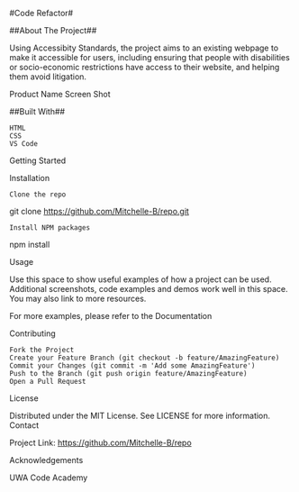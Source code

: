 
#Code Refactor#

##About The Project## 

Using Accessibity Standards, the project aims to an existing webpage to make it accessible for users, including ensuring that people with disabilities or socio-economic restrictions have access to their website, and helping them avoid litigation.

Product Name Screen Shot



##Built With##

    HTML 
    CSS 
    VS Code

Getting Started

Installation

    Clone the repo

git clone https://github.com/Mitchelle-B/repo.git

    Install NPM packages

npm install

Usage

Use this space to show useful examples of how a project can be used. Additional screenshots, code examples and demos work well in this space. You may also link to more resources.

For more examples, please refer to the Documentation


Contributing

    Fork the Project
    Create your Feature Branch (git checkout -b feature/AmazingFeature)
    Commit your Changes (git commit -m 'Add some AmazingFeature')
    Push to the Branch (git push origin feature/AmazingFeature)
    Open a Pull Request

License

Distributed under the MIT License. See LICENSE for more information.
Contact

Project Link: https://github.com/Mitchelle-B/repo

Acknowledgements

UWA Code Academy
